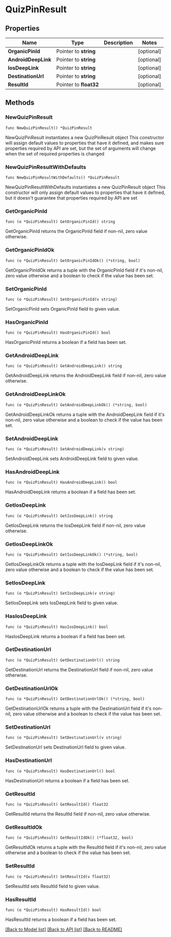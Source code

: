# QuizPinResult

## Properties

Name | Type | Description | Notes
------------ | ------------- | ------------- | -------------
**OrganicPinId** | Pointer to **string** |  | [optional] 
**AndroidDeepLink** | Pointer to **string** |  | [optional] 
**IosDeepLink** | Pointer to **string** |  | [optional] 
**DestinationUrl** | Pointer to **string** |  | [optional] 
**ResultId** | Pointer to **float32** |  | [optional] 

## Methods

### NewQuizPinResult

`func NewQuizPinResult() *QuizPinResult`

NewQuizPinResult instantiates a new QuizPinResult object
This constructor will assign default values to properties that have it defined,
and makes sure properties required by API are set, but the set of arguments
will change when the set of required properties is changed

### NewQuizPinResultWithDefaults

`func NewQuizPinResultWithDefaults() *QuizPinResult`

NewQuizPinResultWithDefaults instantiates a new QuizPinResult object
This constructor will only assign default values to properties that have it defined,
but it doesn't guarantee that properties required by API are set

### GetOrganicPinId

`func (o *QuizPinResult) GetOrganicPinId() string`

GetOrganicPinId returns the OrganicPinId field if non-nil, zero value otherwise.

### GetOrganicPinIdOk

`func (o *QuizPinResult) GetOrganicPinIdOk() (*string, bool)`

GetOrganicPinIdOk returns a tuple with the OrganicPinId field if it's non-nil, zero value otherwise
and a boolean to check if the value has been set.

### SetOrganicPinId

`func (o *QuizPinResult) SetOrganicPinId(v string)`

SetOrganicPinId sets OrganicPinId field to given value.

### HasOrganicPinId

`func (o *QuizPinResult) HasOrganicPinId() bool`

HasOrganicPinId returns a boolean if a field has been set.

### GetAndroidDeepLink

`func (o *QuizPinResult) GetAndroidDeepLink() string`

GetAndroidDeepLink returns the AndroidDeepLink field if non-nil, zero value otherwise.

### GetAndroidDeepLinkOk

`func (o *QuizPinResult) GetAndroidDeepLinkOk() (*string, bool)`

GetAndroidDeepLinkOk returns a tuple with the AndroidDeepLink field if it's non-nil, zero value otherwise
and a boolean to check if the value has been set.

### SetAndroidDeepLink

`func (o *QuizPinResult) SetAndroidDeepLink(v string)`

SetAndroidDeepLink sets AndroidDeepLink field to given value.

### HasAndroidDeepLink

`func (o *QuizPinResult) HasAndroidDeepLink() bool`

HasAndroidDeepLink returns a boolean if a field has been set.

### GetIosDeepLink

`func (o *QuizPinResult) GetIosDeepLink() string`

GetIosDeepLink returns the IosDeepLink field if non-nil, zero value otherwise.

### GetIosDeepLinkOk

`func (o *QuizPinResult) GetIosDeepLinkOk() (*string, bool)`

GetIosDeepLinkOk returns a tuple with the IosDeepLink field if it's non-nil, zero value otherwise
and a boolean to check if the value has been set.

### SetIosDeepLink

`func (o *QuizPinResult) SetIosDeepLink(v string)`

SetIosDeepLink sets IosDeepLink field to given value.

### HasIosDeepLink

`func (o *QuizPinResult) HasIosDeepLink() bool`

HasIosDeepLink returns a boolean if a field has been set.

### GetDestinationUrl

`func (o *QuizPinResult) GetDestinationUrl() string`

GetDestinationUrl returns the DestinationUrl field if non-nil, zero value otherwise.

### GetDestinationUrlOk

`func (o *QuizPinResult) GetDestinationUrlOk() (*string, bool)`

GetDestinationUrlOk returns a tuple with the DestinationUrl field if it's non-nil, zero value otherwise
and a boolean to check if the value has been set.

### SetDestinationUrl

`func (o *QuizPinResult) SetDestinationUrl(v string)`

SetDestinationUrl sets DestinationUrl field to given value.

### HasDestinationUrl

`func (o *QuizPinResult) HasDestinationUrl() bool`

HasDestinationUrl returns a boolean if a field has been set.

### GetResultId

`func (o *QuizPinResult) GetResultId() float32`

GetResultId returns the ResultId field if non-nil, zero value otherwise.

### GetResultIdOk

`func (o *QuizPinResult) GetResultIdOk() (*float32, bool)`

GetResultIdOk returns a tuple with the ResultId field if it's non-nil, zero value otherwise
and a boolean to check if the value has been set.

### SetResultId

`func (o *QuizPinResult) SetResultId(v float32)`

SetResultId sets ResultId field to given value.

### HasResultId

`func (o *QuizPinResult) HasResultId() bool`

HasResultId returns a boolean if a field has been set.


[[Back to Model list]](../README.md#documentation-for-models) [[Back to API list]](../README.md#documentation-for-api-endpoints) [[Back to README]](../README.md)


